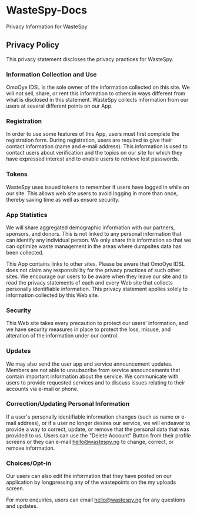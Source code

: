 # WasteSpy-Docs
Privacy Information for WasteSpy



## Privacy Policy
This privacy statement discloses the privacy practices for WasteSpy. 

### Information Collection and Use 
OmoOye IDSL is the sole owner of the information collected on this site. We will not sell, share, or rent this information to others in ways different from what is disclosed in this statement. WasteSpy collects information from our users at several different points on our App. 
### Registration 
In order to use some features of this App, users must first complete the registration form. During registration, users are required to give their contact information (name and e-mail address). This information is used to contact users about verification and the topics on our site for which they have expressed interest and to enable users to retrieve lost passwords. 

### Tokens
WasteSpy  uses issued tokens to remember if users have logged in while on our site. This allows web site users to avoid logging in more than once, thereby saving time as well as ensure security. 

### App Statistics  
We will share aggregated demographic information with our partners, sponsors, and donors. This is not linked to any personal information that can identify any individual person. We only share this information so that we can optimize waste management in the areas where dumpsites data has been collected.

This App contains links to other sites. Please be aware that OmoOye IDSL does not claim any responsibility for the privacy practices of such other sites. We encourage our users to be aware when they leave our site and to read the privacy statements of each and every Web site that collects personally identifiable information. This privacy statement applies solely to information collected by this Web site. 

### Security
This Web site takes every precaution to protect our users' information, and we have security measures in place to protect the loss, misuse, and alteration of the information under our control. 


### Updates 
We may also send the user app and service announcement updates. Members are not able to unsubscribe from service announcements that contain important information about the service. We communicate with users to provide requested services and to discuss issues relating to their accounts via e-mail or phone. 

### Correction/Updating Personal Information 
If a user's personally identifiable information changes (such as name or e-mail address), or if a user no longer desires our service, we will endeavor to provide a way to correct, update, or remove that the personal data that was provided to us. Users can use the "Delete Account" Button from their profile screens or they can e-mail hello@wastespy.ng to change, correct, or remove information. 

### Choices/Opt-in
Our users can also edit the information that they have posted on our application by longpressing any of the wastepoints on the my uploads screen.

For more enquiries, users can email hello@wastespy.ng for any questions and updates.
 
